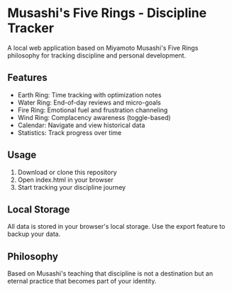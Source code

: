 # Musashi's Five Rings - Discipline Tracker

A local web application based on Miyamoto Musashi's Five Rings philosophy for tracking discipline and personal development.

## Features
-  Earth Ring: Time tracking with optimization notes
-  Water Ring: End-of-day reviews and micro-goals
-  Fire Ring: Emotional fuel and frustration channeling
-  Wind Ring: Complacency awareness (toggle-based)
-  Calendar: Navigate and view historical data
-  Statistics: Track progress over time

## Usage
1. Download or clone this repository
2. Open index.html in your browser
3. Start tracking your discipline journey

## Local Storage
All data is stored in your browser's local storage. Use the export feature to backup your data.

## Philosophy
Based on Musashi's teaching that discipline is not a destination but an eternal practice that becomes part of your identity.


